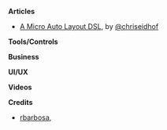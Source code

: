 **Articles**

* [A Micro Auto Layout DSL](http://chris.eidhof.nl/post/micro-autolayout-dsl/), by [@chriseidhof](https://twitter.com/chriseidhof)


**Tools/Controls**


**Business**


**UI/UX**


**Videos**


**Credits**

* [rbarbosa](https://github.com/rbarbosa),
